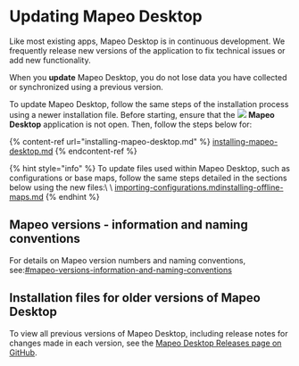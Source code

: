 # Updating Mapeo Desktop

Like most existing apps, Mapeo Desktop is in continuous development. We frequently release new versions of the application to fix technical issues or add new functionality.&#x20;

When you **update** Mapeo Desktop, you do not lose data you have collected or synchronized using a previous version.&#x20;

To update Mapeo Desktop, follow the same steps of the installation process using a newer installation file. Before starting, ensure that the ![](../../../.gitbook/assets/Mapeo\_Desktop.png) **Mapeo Desktop** application is not open. Then, follow the steps below for:

{% content-ref url="installing-mapeo-desktop.md" %}
[installing-mapeo-desktop.md](installing-mapeo-desktop.md)
{% endcontent-ref %}

{% hint style="info" %}
To update files used within Mapeo Desktop, such as configurations or base maps, follow the same steps detailed in the sections below using the new files:\ \ [importing-configurations.md](importing-configurations.md "mention")[installing-offline-maps.md](installing-offline-maps.md "mention")
{% endhint %}

## Mapeo versions - information and naming conventions

For details on Mapeo version numbers and naming conventions, see:[#mapeo-versions-information-and-naming-conventions](../../mapeo-mobile-setup-and-use/mapeo-mobile-implementation/updating-mapeo-mobile.md#mapeo-versions-information-and-naming-conventions "mention")

## Installation files for older versions of Mapeo Desktop

To view all previous versions of Mapeo Desktop, including release notes for changes made in each version, see the [Mapeo Desktop Releases page on GitHub](https://github.com/digidem/mapeo-desktop/releases).

